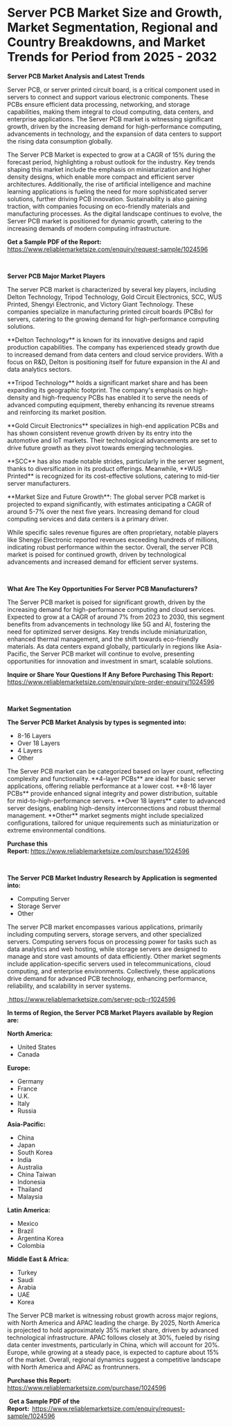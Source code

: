 <p><h1>Server PCB Market Size and Growth, Market Segmentation, Regional and Country Breakdowns, and Market Trends for Period from 2025 -  2032</h1></p><p><strong>Server PCB Market Analysis and Latest Trends</strong></p>
<p><p>Server PCB, or server printed circuit board, is a critical component used in servers to connect and support various electronic components. These PCBs ensure efficient data processing, networking, and storage capabilities, making them integral to cloud computing, data centers, and enterprise applications. The Server PCB market is witnessing significant growth, driven by the increasing demand for high-performance computing, advancements in technology, and the expansion of data centers to support the rising data consumption globally.</p><p>The Server PCB Market is expected to grow at a CAGR of 15% during the forecast period, highlighting a robust outlook for the industry. Key trends shaping this market include the emphasis on miniaturization and higher density designs, which enable more compact and efficient server architectures. Additionally, the rise of artificial intelligence and machine learning applications is fueling the need for more sophisticated server solutions, further driving PCB innovation. Sustainability is also gaining traction, with companies focusing on eco-friendly materials and manufacturing processes. As the digital landscape continues to evolve, the Server PCB market is positioned for dynamic growth, catering to the increasing demands of modern computing infrastructure.</p></p>
<p><strong>Get a Sample PDF of the Report:&nbsp;</strong> <a href="https://www.reliablemarketsize.com/enquiry/request-sample/1024596?utm_campaign=2442&utm_medium=2&utm_source=Github&utm_content=ia&utm_term=17042025&utm_id=server-pcb">https://www.reliablemarketsize.com/enquiry/request-sample/1024596</a></p>
<p>&nbsp;</p>
<p><strong>Server PCB Major Market Players</strong></p>
<p><p>The server PCB market is characterized by several key players, including Delton Technology, Tripod Technology, Gold Circuit Electronics, SCC, WUS Printed, Shengyi Electronic, and Victory Giant Technology. These companies specialize in manufacturing printed circuit boards (PCBs) for servers, catering to the growing demand for high-performance computing solutions.</p><p>**Delton Technology** is known for its innovative designs and rapid production capabilities. The company has experienced steady growth due to increased demand from data centers and cloud service providers. With a focus on R&D, Delton is positioning itself for future expansion in the AI and data analytics sectors.</p><p>**Tripod Technology** holds a significant market share and has been expanding its geographic footprint. The company's emphasis on high-density and high-frequency PCBs has enabled it to serve the needs of advanced computing equipment, thereby enhancing its revenue streams and reinforcing its market position.</p><p>**Gold Circuit Electronics** specializes in high-end application PCBs and has shown consistent revenue growth driven by its entry into the automotive and IoT markets. Their technological advancements are set to drive future growth as they pivot towards emerging technologies.</p><p>**SCC** has also made notable strides, particularly in the server segment, thanks to diversification in its product offerings. Meanwhile, **WUS Printed** is recognized for its cost-effective solutions, catering to mid-tier server manufacturers.</p><p>**Market Size and Future Growth**: The global server PCB market is projected to expand significantly, with estimates anticipating a CAGR of around 5-7% over the next five years. Increasing demand for cloud computing services and data centers is a primary driver.</p><p>While specific sales revenue figures are often proprietary, notable players like Shengyi Electronic reported revenues exceeding hundreds of millions, indicating robust performance within the sector. Overall, the server PCB market is poised for continued growth, driven by technological advancements and increased demand for efficient server systems.</p></p>
<p>&nbsp;</p>
<p><strong>What Are The Key Opportunities For Server PCB Manufacturers?</strong></p>
<p><p>The Server PCB market is poised for significant growth, driven by the increasing demand for high-performance computing and cloud services. Expected to grow at a CAGR of around 7% from 2023 to 2030, this segment benefits from advancements in technology like 5G and AI, fostering the need for optimized server designs. Key trends include miniaturization, enhanced thermal management, and the shift towards eco-friendly materials. As data centers expand globally, particularly in regions like Asia-Pacific, the Server PCB market will continue to evolve, presenting opportunities for innovation and investment in smart, scalable solutions.</p></p>
<p><strong>Inquire or Share Your Questions If Any Before Purchasing This Report:</strong> <a href="https://www.reliablemarketsize.com/enquiry/pre-order-enquiry/1024596?utm_campaign=2442&utm_medium=2&utm_source=Github&utm_content=ia&utm_term=17042025&utm_id=server-pcb">https://www.reliablemarketsize.com/enquiry/pre-order-enquiry/1024596</a></p>
<p>&nbsp;</p>
<p><strong>Market Segmentation</strong></p>
<p><strong>The Server PCB Market Analysis by types is segmented into:</strong></p>
<p><ul><li>8-16 Layers</li><li>Over 18 Layers</li><li>4 Layers</li><li>Other</li></ul></p>
<p><p>The Server PCB market can be categorized based on layer count, reflecting complexity and functionality. **4-layer PCBs** are ideal for basic server applications, offering reliable performance at a lower cost. **8-16 layer PCBs** provide enhanced signal integrity and power distribution, suitable for mid-to-high-performance servers. **Over 18 layers** cater to advanced server designs, enabling high-density interconnections and robust thermal management. **Other** market segments might include specialized configurations, tailored for unique requirements such as miniaturization or extreme environmental conditions.</p></p>
<p><strong>Purchase this Report:&nbsp;</strong><a href="https://www.reliablemarketsize.com/purchase/1024596?utm_campaign=2442&utm_medium=2&utm_source=Github&utm_content=ia&utm_term=17042025&utm_id=server-pcb">https://www.reliablemarketsize.com/purchase/1024596</a></p>
<p>&nbsp;</p>
<p><strong>The Server PCB Market Industry Research by Application is segmented into:</strong></p>
<p><ul><li>Computing Server</li><li>Storage Server</li><li>Other</li></ul></p>
<p><p>The server PCB market encompasses various applications, primarily including computing servers, storage servers, and other specialized servers. Computing servers focus on processing power for tasks such as data analytics and web hosting, while storage servers are designed to manage and store vast amounts of data efficiently. Other market segments include application-specific servers used in telecommunications, cloud computing, and enterprise environments. Collectively, these applications drive demand for advanced PCB technology, enhancing performance, reliability, and scalability in server systems.</p></p>
<p><a href="https://www.reliablemarketsize.com/server-pcb-r1024596?utm_campaign=2442&utm_medium=2&utm_source=Github&utm_content=ia&utm_term=17042025&utm_id=server-pcb">&nbsp;https://www.reliablemarketsize.com/server-pcb-r1024596</a></p>
<p><strong>In terms of Region, the Server PCB Market Players available by Region are:</strong></p>
<p>
    <p> <strong> North America: </strong>
        <ul>
            <li>United States</li>
            <li>Canada</li>
        </ul>
        </p> 
    <p> <strong> Europe: </strong>
        <ul>
            <li>Germany</li>
            <li>France</li>
            <li>U.K.</li>
            <li>Italy</li>
            <li>Russia</li>
        </ul>
        </p> 
    <p> <strong> Asia-Pacific: </strong>
        <ul>
            <li>China</li>
            <li>Japan</li>
            <li>South Korea</li>
            <li>India</li>
            <li>Australia</li>
            <li>China Taiwan</li>
            <li>Indonesia</li>
            <li>Thailand</li>
            <li>Malaysia</li>
        </ul>
        </p> 
    <p> <strong> Latin America: </strong>
        <ul>
            <li>Mexico</li>
            <li>Brazil</li>
            <li>Argentina Korea</li>
            <li>Colombia</li>
        </ul>
        </p> 
    <p> <strong> Middle East & Africa: </strong>
        <ul>
            <li>Turkey</li>
            <li>Saudi</li>
            <li>Arabia</li>
            <li>UAE</li>
            <li>Korea</li>
        </ul>
    </p>
    </p>
<p><p>The Server PCB market is witnessing robust growth across major regions, with North America and APAC leading the charge. By 2025, North America is projected to hold approximately 35% market share, driven by advanced technological infrastructure. APAC follows closely at 30%, fueled by rising data center investments, particularly in China, which will account for 20%. Europe, while growing at a steady pace, is expected to capture about 15% of the market. Overall, regional dynamics suggest a competitive landscape with North America and APAC as frontrunners.</p></p>
<p><strong>Purchase this Report: </strong><a href="https://www.reliablemarketsize.com/purchase/1024596?utm_campaign=2442&utm_medium=2&utm_source=Github&utm_content=ia&utm_term=17042025&utm_id=server-pcb">https://www.reliablemarketsize.com/purchase/1024596</a></p>
<p>&nbsp;<strong>Get a Sample PDF of the Report:&nbsp;&nbsp;</strong><a href="https://www.reliablemarketsize.com/enquiry/request-sample/1024596?utm_campaign=2442&utm_medium=2&utm_source=Github&utm_content=ia&utm_term=17042025&utm_id=server-pcb">https://www.reliablemarketsize.com/enquiry/request-sample/1024596</a></p>
<p><strong></strong></p>
<p><p></p><p></p><p></p></p>